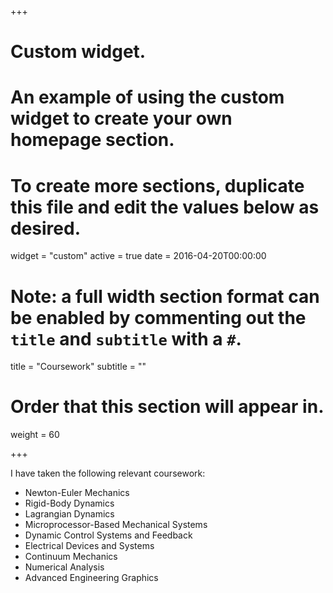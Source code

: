 +++
# Custom widget.
# An example of using the custom widget to create your own homepage section.
# To create more sections, duplicate this file and edit the values below as desired.
widget = "custom"
active = true
date = 2016-04-20T00:00:00

# Note: a full width section format can be enabled by commenting out the `title` and `subtitle` with a `#`.
title = "Coursework"
subtitle = ""

# Order that this section will appear in.
weight = 60

+++

I have taken the following relevant coursework:
* Newton-Euler Mechanics
* Rigid-Body Dynamics
* Lagrangian Dynamics
* Microprocessor-Based Mechanical Systems
* Dynamic Control Systems and Feedback
* Electrical Devices and Systems
* Continuum Mechanics
* Numerical Analysis
* Advanced Engineering Graphics

